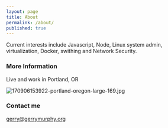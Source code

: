 ```yaml
---
layout: page
title: About
permalink: /about/
published: true
---
```


Current interests include Javascript, Node, Linux system admin, virtualization, Docker, swithing and Network Security.  

### More Information

Live and work in Portland, OR

![170906153922-portland-oregon-large-169.jpg]({{site.baseurl}}/170906153922-portland-oregon-large-169.jpg)


### Contact me

[gerry@gerrymurphy.org](mailto:email@gerrymurphy.org)
